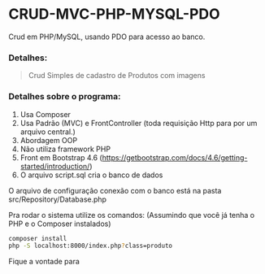 # CRUD-MVC-PHP-MYSQL-PDO
Crud em PHP/MySQL, usando PDO para acesso ao banco.
### Detalhes:

>Crud Simples de cadastro de Produtos com imagens

### Detalhes sobre o programa:

1. Usa Composer
2. Usa Padrão (MVC) e FrontController (toda requisição Http para por um arquivo central.)
3. Abordagem OOP
4. Não utiliza framework PHP
5. Front em Bootstrap 4.6 (https://getbootstrap.com/docs/4.6/getting-started/introduction/)
6. O arquivo script.sql cria o banco de dados

O arquivo de configuração conexão com o banco está na pasta src/Repository/Database.php

Pra rodar o sistema utilize os comandos:
(Assumindo que você já tenha o PHP e o Composer instalados)

```bash
composer install
php -S localhost:8000/index.php?class=produto
```

Fique a vontade para 
